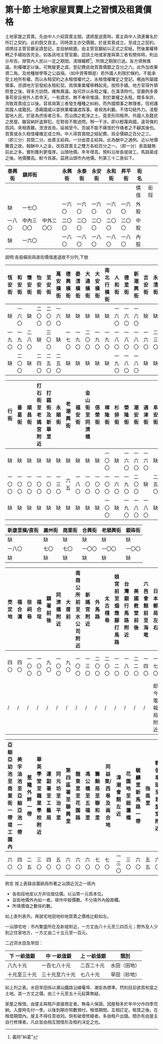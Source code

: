 # 第十節    土地家屋買賣上之習慣及租賃價格

土地家屋之買賣。先由中人介紹買賣主間。逮將屋過賣時。賣主與中人須連署名於所訂之契約。此約既交買主。同時買主亦交價銀。於是買賣成立。至成立之契約。須携往主管官廳呈請登記。並投納稅銀。由主管官廳給以正式之契紙。然後業權移轉之手續始告完全。如各該地主管官廳。認該土地或家屋與第三者有關係時。則出示布告。限管內人民以一定之期間。淸理轕轇[^1]。所限之期限已過。各方俱無異議。則權確定以後。可無變更之虞。登記費祇收買賣價銀之百分之六。此外加收筆資二角。及他種辦學等之公益捐。（如中資等類是）若外國人則限於條約。不能承受土地所有權。而以永租契約之永租借權代之。永租借權確定之登記。槪由所屬國領事。咨請地方官發給永租紅契。爲慎重業權移轉起見。按照手續。地方官得外領照會之後。得多方訪問。確無異議。始可許以永租之權。在滿淸時代。官廳例多畏事苟安且視外人若帝天。一有請求。無不奉命惟謹。對於業權之永租。類多率許。洵致買賣成立以後。容易與第三者發生種種之糾紛。而外國領事之無理者。恆袒護其國人或籍民。憑藉國威以耍挾業權讓渡爲事。者視為利藪。不惜勾結外力。凌壓當地人民。於是為虎倀者日多。而汕頭之乾淨之土。竟至形同租界。外國人及籍民之房屋。雖容納奸盗罪犯。在勢皆不敢過問。稍一干涉。即以輕蔑與國。違背條約爲詞。來相責難。泄泄沓沓。延禍至今。吾誠不能不痛恨於作俑者之不顧其後也。買賣或永久租借權確定成立時。中人得買賣間之經紀費。爲全價額之百分之三。（即三分）其間二分。由賣主給與。一分由買主給與。此為酬中之通例。近以地價騰貴之故。報酬中人之金。改爲買賣主之雙方各給百分之一。（即一分）表面雖無前此之多。實則獲利更復厚。汕頭地價。年年增高。預料沿岸長堤竣工。馬路築成之後。地價騰高。較今爲甚。茲將汕頭市內地價。列第三十二表如下。

| 泰興街           |       鎮邦街           |      | 永興街     | 永泰街 | 永安街 | 永和街 | 昇平街 | 街名   |      |
|-----------------|-------------------|------------|------------|--------|--------|--------|--------|--------|------|
|               |                     |            |            |        |        |        |        | 價值   | 街叚 |
|    缺          |         一七〇             |      | 一六〇     | 一六〇 | 一六〇 | 一六〇 | 一六〇 |  外股  |      |
| 一八〇                             | 中內三〇〇 | 中外二〇〇 | 二〇〇 | 二〇〇 | 二〇〇 | 二〇〇 | 二〇〇 | 中股 |  |
|      缺            |      一六〇            |      | 一八〇     | 一八〇 | 一八〇 | 一八〇 | 一八〇 |  內股  |     ||

說明:各股橫街與直街價值進退故不分列,下倣

| 恆安街 | 和安街 | 懷安街 | 怡安街 | 至安街 | 萬安橫街 | 德興橫街 | 晏清橫街 | 大通橫街 | 大安橫街 | 南北行橫街 | 人和街 | 德里街 | 新潮興街 | 吉安街 | 永清街 | 打索街 | 棉安街 | 德安橫街 | 德安街 |
|--------|--------|--------|--------|--------|----------|----------|----------|----------|----------|------------|--------|--------|----------|--------|--------|--------|--------|----------|--------|
|    缺    | 一六〇 |   缺     | 二〇〇 | 二〇〇 | 一六〇   |    缺      |    缺      |   缺       |    缺      |     缺       | 一六〇 | 一六〇 | 一六〇   |    缺    |   缺     |    缺    | 一六〇 |   缺       |   缺     |
| 一九〇 | 一九〇 | 二八〇 |   缺     | 三〇〇 |     缺     | 一七〇   | 一九〇   | 二〇〇   | 一九〇   | 一九〇     | 一八〇 | 一八〇 | 一八〇   | 一六〇 | 二三〇 | 一六〇 |   缺     | 三〇〇   | 二五〇 |
|  缺      | 二〇〇 |   缺     | 二四〇 | 二五〇 | 二五〇   |    缺      |    缺      |       缺   |    缺      | 缺           | 一九〇 | 一八〇 | 一八〇   |    缺    |     缺   |     缺   | 一八〇 |         缺 |    缺    |

| 行街   | 番葛街 | 順昌街 | 打石街至老媽宮附近 | 打錫街及新華里 | 永順街 | 老潮興街 | 福安街 | 金山街至同濟橋 | 信榮街 | 樟隆街 | 杉排街 | 榮隆街 | 潮安街 | 通津街 | 阜安街 | 育善後街 | 育善前街 | 育善街 | 第一津街 |
|--------|--------|--------|--------------------|----------------|--------|----------|--------|----------------|--------|--------|--------|--------|--------|--------|--------|----------|----------|--------|----------|
|    缺    |    缺    | 缺       |     缺               |       缺         |   缺     |    缺      |  缺      |       缺         |   缺     | 一〇〇 |   缺     | 一六〇 | 一六〇 | 一六〇 |     缺   |  缺        |   缺       |   缺     |     缺     |
| 一〇〇 | 一〇〇 | 一〇〇 | 一〇〇             | 一〇〇         | 一三〇 | 六五     | 一八〇 | 一〇〇         | 一〇〇 | 一〇〇 | 一六〇 | 一九〇 | 二〇〇 |    缺    | 二五〇 | 一八〇   | 二〇〇   | 二〇〇 | 二八〇   |
|   缺     |     缺   |    缺    |       缺             |        缺        |   缺     |    缺      |     缺   |        缺        |    缺    | 一〇〇 |   缺     | 一九〇 | 一八〇 | 一八〇 |    缺    |   缺       |     缺     |   缺     |     缺     |

| 新康里橫/直街 | 廣州街 | 商業街 | 合興街 | 老順興街 | 銀硃街 |
|---------------|--------|--------|--------|----------|--------|
|       缺        |    缺    |   缺     |     缺   |    缺      |     缺   |
| 一八〇        | 七〇   | 七〇   | 一〇〇 | 一〇〇   | 一〇〇 |
|    缺           |缺        |缺        |缺        |缺          |缺        |

| 茭定地 | 福合溝 | 徐祠巷 | 福合埕 | 鎮署前後 | 同濟橋附近 | 大厝前 | 南商公所前至水公司附近 | 新媽宮附近 | 外馬路 | 太古棧巷 | 娘宮前至烟燉腳打馬路 | 台灣銀行馬路附近 | 美國教堂前後 | 六邑會館前至海墘 | 日本郵局左右   | 元興洋行四旁 | 漳潮會館左右 | 雙和市 | 地址     |
|--------|--------|--------|--------|----------|------------|--------|------------------------|------------|--------|----------|----------------------|------------------|--------------|------------------|----------------|--------------|--------------|--------|----------|
| 四〇   | 四〇   | 一〇〇 | 一〇〇 | 九〇     | 一〇〇     | 九〇   | 一〇〇                 | 一三〇     | 二〇〇 | 二〇〇   | 一二〇               | 一八〇           | 二二〇       | 一四〇           | 一七〇         | 一八〇       | 一三〇       | 二三〇 | 每井價格 |
|    /    |    /    |/        |/        |/          |/            |/        |/                        |/            |/        |/          |/                      |/                  |/              |/                  | 即今電報局附近 |/              |/              |/        | 說明     |

| 亞細亞幼池至商業街一帶堤工園內 | 美孚油池至亞細亞池一帶 | 葱隴外畔一帶 | 華英學堂至職業學校附近 | 運副署至工藝局 | 同元坊至治平里 | 第四區署至聯興里 | 龍東里至花園路 | 馮公橋至五福里 | 籌餉局至聯和里 | 同益東/西巷及兩合地 | 漳潮會館左近 | 花園地至廻瀾橋 | 毓麟里新馬路一帶 | 指南里 | 輕便車頭至若瑟堂附近 | 八屬會館附近至鎮安門 | 郭祠前至上帝宮旁 | 老市 |
|--------------------------------|------------------------|--------------|------------------------|----------------|----------------|------------------|----------------|----------------|----------------|---------------------|--------------|----------------|------------------|--------|----------------------|----------------------|------------------|------|
| 六〇                           | 四〇                   | 二五         | 三〇                   | 四〇           | 五〇           | 六〇             | 六〇           | 六〇           | 七〇           | 七〇                | 一三〇       | 三〇           | 六〇             | 五五   | 六〇                 | 六五                 | 九〇             | 六五 |

例言 按上表錄自籌餉局所著之汕頭近況之一斑內

-   各街段地皮以方井估值估價。以汕幣一元爲本位。
-   亘街地價外內如一者。填作中股價數。不分填外內股兩欄。
-   所填價值之數係約數。

如上表列表外。再就宅地田地砂地買賣之價格比較如左。

一汕頭宅地：市內繁盛所在及新堤附近，一方丈由八十元至三四百元；野外及人少到之住家地方，一方丈由二十五元至一百元。

二近郊水田及旱田：

| 下 一畝值銀  | 中 一畝值銀    | 上 一畝值銀 |      類別        |
|--------------|----------------|-------------|--------------|
| 八九十元     | 一百七八十元   | 二百二十元  | 水田（田地） |
| 十元至三十元 | 三十元至六十元 | 七八十元    | 旱田（砂地） |

如上列之表。水田旱田係以潮汕鐵路沿線菴埠、潮安為標準。然則目前欲買和當之土地。其一方丈之價。由三十元至五十元起算無疑。

家屋之租借。由屋主與租戶直接商定者。無尋人保證。因屋租多於年中分作四季完納。入屋時先付一季。以後到期亦照數預付。租借期間。互相訂定。租賃之後。在租借期間內。屋主不得任意收囘。倘有破壞修繕者。多由租戶出錢。間亦有由屋主自行修理者。凡此皆由相互間情形及租約决定之也。

[^1]: 義同“糾葛”
